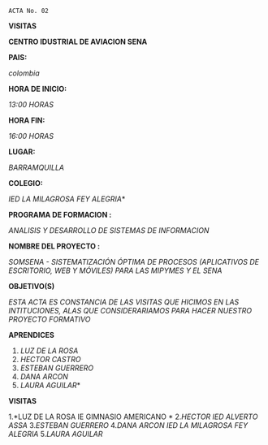  	ACTA No. 02
 

**VISITAS**

                                                               
**CENTRO IDUSTRIAL DE AVIACION SENA**


 **PAIS:** 

*colombia*

**HORA DE INICIO:** 

*13:00 HORAS*
	
**HORA FIN:** 

*16:00 HORAS*

**LUGAR:** 

*BARRAMQUILLA*

**COLEGIO:** 

*IED LA MILAGROSA FEY ALEGRIA** 

**PROGRAMA DE FORMACION :** 

*ANALISIS Y DESARROLLO DE SISTEMAS DE INFORMACION*

**NOMBRE DEL PROYECTO :** 

*SOMSENA - SISTEMATIZACIÓN ÓPTIMA DE PROCESOS (APLICATIVOS DE ESCRITORIO, WEB Y MÓVILES) PARA LAS MIPYMES Y EL SENA*

**OBJETIVO(S)**

*ESTA ACTA ES CONSTANCIA DE LAS VISITAS QUE HICIMOS EN LAS INTITUCIONES, ALAS QUE CONSIDERARIAMOS PARA HACER NUESTRO PROYECTO FORMATIVO*

**APRENDICES**

1.	*LUZ DE LA ROSA*
2.	*HECTOR CASTRO*
3.	*ESTEBAN GUERRERO*
4.	*DANA ARCON*
5.	*LAURA AGUILAR**
                                                                                  
**VISITAS**

1.*LUZ DE LA ROSA  IE  GIMNASIO AMERICANO *
2.*HECTOR  IED ALVERTO ASSA*
3.*ESTEBAN GUERRERO*
4.*DANA ARCON IED LA MILAGROSA FEY ALEGRIA*
5.*LAURA AGUILAR* 


